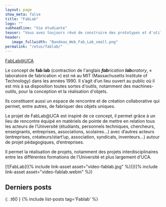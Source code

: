 ```yaml
---
layout: page
show_meta: false
title: "FabLab"
logo: ""
subheadline: "Vie étudiante"
teaser: "Vous avez toujours rêvé de construire des prototypes et d'utiliser une imprimante 3D, grâce au FabLab c'est désormais possible."
header:
   image_fullwidth: "Bandeau_Web_Fab_Lab_small.png"
permalink: "/etus/fablab/"
---
```


[FabLab@UCA](http://univ-cotedazur.fr/labs/fablab/fr)

Le concept de **fab lab** (contraction de l'anglais _**fab**rication **lab**oratory_, « laboratoire de fabrication ») est né au MIT (Massachusetts Institute of Technology) dans les années 1990. Il s’agit d’un lieu ouvert au public où il est mis à sa disposition toutes sortes d'outils, notamment des machines-outils, pour la conception et la réalisation d'objets.

Ils constituent aussi un espace de rencontre et de création collaborative qui permet, entre autres, de fabriquer des objets uniques.

Le projet de FabLab@UCA est inspiré de ce concept, il permet grâce à un lieu de rencontre équipé en matériels de pointe de mettre en relation tous les acteurs de l’Université (étudiants, personnels techniques, chercheurs, enseignants, entreprises, associations, scolaires…) avec  d’autres acteurs (entreprises, créateurs/start’up, association, syndicats, inventeurs…) autour de projet pédagogiques, d’entreprises.

Il permet la réalisation de projets, notamment des projets interdisciplinaires entre les différentes formations de l’Université et plus largement d’UCA.

[![FabLab]({% include link-asset asset="video-fablab.jpg" %})]({% include link-asset asset="video-fablab.webm" %})

## Derniers posts
{: .t60 } {% include list-posts tag='Fablab' %}
